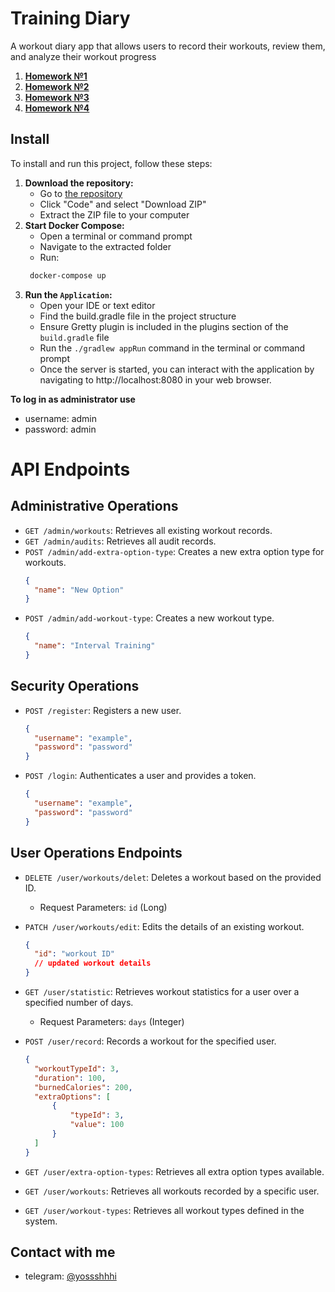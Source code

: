 # Training Diary

A workout diary app that allows users to record their workouts, review them, and analyze their workout progress

1. **[Homework №1](https://github.com/yossshhhi/training-diary/pull/1)**
2. **[Homework №2](https://github.com/yossshhhi/training-diary/pull/2)**
3. **[Homework №3](https://github.com/yossshhhi/training-diary/pull/3)**
4. **[Homework №4](https://github.com/yossshhhi/training-diary/pull/4)**

## Install

To install and run this project, follow these steps:

1. **Download the repository:**
    - Go to [the repository](https://github.com/yossshhhi/training-diary)
    - Click "Code" and select "Download ZIP"
    - Extract the ZIP file to your computer
2. **Start Docker Compose:**
   - Open a terminal or command prompt
   - Navigate to the extracted folder
   - Run:
   ```bash
    docker-compose up
   ```
3. **Run the `Application`:**
   - Open your IDE or text editor
   - Find the build.gradle file in the project structure
   - Ensure Gretty plugin is included in the plugins section of the `build.gradle` file
   - Run the `./gradlew appRun` command in the terminal or command prompt
   - Once the server is started, you can interact with the application by navigating to http://localhost:8080 in your web browser.


**To log in as administrator use**
- username: admin
- password: admin

# API Endpoints
## Administrative Operations

- `GET /admin/workouts`: Retrieves all existing workout records.
- `GET /admin/audits`: Retrieves all audit records.
- `POST /admin/add-extra-option-type`: Creates a new extra option type for workouts.
  ```json
  {
    "name": "New Option"
  }
  ```
- `POST /admin/add-workout-type`: Creates a new workout type.
  ```json
  {
    "name": "Interval Training"
  }
  ```

## Security Operations

- `POST /register`: Registers a new user.
  ```json
  {
    "username": "example",
    "password": "password"
  }
  ```

- `POST /login`: Authenticates a user and provides a token.
  ```json
  {
    "username": "example",
    "password": "password"
  }
  ```
## User Operations Endpoints

- `DELETE /user/workouts/delet`: Deletes a workout based on the provided ID.
  - Request Parameters: `id` (Long)

- `PATCH /user/workouts/edit`: Edits the details of an existing workout.
  ```json
  {
    "id": "workout ID"
    // updated workout details
  }
  ```
- `GET /user/statistic`: Retrieves workout statistics for a user over a specified number of days.
    - Request Parameters: `days` (Integer)

- `POST /user/record`: Records a workout for the specified user.
  ```json
  {
    "workoutTypeId": 3,
    "duration": 100,
    "burnedCalories": 200,
    "extraOptions": [
        {
            "typeId": 3,
            "value": 100
        }
    ]
  }
  ```

- `GET /user/extra-option-types`: Retrieves all extra option types available.

- `GET /user/workouts`: Retrieves all workouts recorded by a specific user.

- `GET /user/workout-types`: Retrieves all workout types defined in the system.

## Contact with me

- telegram: [@yossshhhi](https://t.me/yossshhhi)